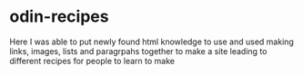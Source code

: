 # odin-recipes
Here I was able to put newly found html knowledge to use and used making links, images, lists and paragrpahs together to make a site leading to different recipes for people to learn to make